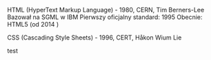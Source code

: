 HTML (HyperText Markup Language) -  1980, CERN, Tim Berners-Lee
Bazował na SGML w IBM 
Pierwszy oficjalny standard: 1995
Obecnie: HTML5 (od 2014 )

CSS (Cascading Style Sheets) - 1996, CERT,  Håkon Wium Lie 


test
